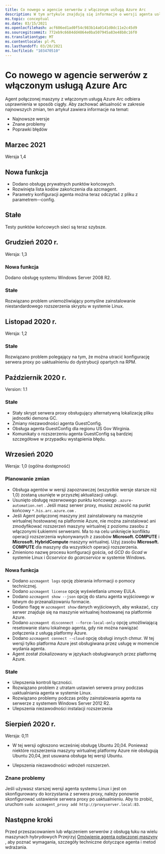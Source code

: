 ```yaml
---
title: Co nowego w agencie serwerów z włączonym usługą Azure Arc
description: W tym artykule znajdują się informacje o wersji agenta usługi Azure ARC z obsługą serwerów. W przypadku wielu problemów podsumowujących istnieją linki do dalszych szczegółów.
ms.topic: conceptual
ms.date: 03/15/2021
ms.openlocfilehash: acf606ed1ad0f54c983b14a0141d0dc11e2c45d9
ms.sourcegitcommit: 772eb9c6684dd4864e0ba507945a83e48b8c16f0
ms.translationtype: MT
ms.contentlocale: pl-PL
ms.lasthandoff: 03/20/2021
ms.locfileid: "103470510"
---
```

# <a name="whats-new-with-azure-arc-enabled-servers-agent"></a>Co nowego w agencie serwerów z włączonym usługą Azure Arc

Agent połączonej maszyny z włączonym usługą Azure Arc odbiera usprawnienia w sposób ciągły. Aby zachować aktualność w zakresie najnowszych zmian, ten artykuł zawiera informacje na temat:

- Najnowsze wersje
- Znane problemy
- Poprawki błędów

## <a name="march-2021"></a>Marzec 2021

Wersja 1,4

## <a name="new-feature"></a>Nowa funkcja

- Dodano obsługę prywatnych punktów końcowych.
- Rozwinięta lista kodów zakończenia dla azcmagent.
- Parametry konfiguracji agenta można teraz odczytać z pliku z parametrem--config.

## <a name="fixed"></a>Stałe

Testy punktów końcowych sieci są teraz szybsze.

## <a name="december-2020"></a>Grudzień 2020 r.

Wersja: 1,3

### <a name="new-feature"></a>Nowa funkcja

Dodano obsługę systemu Windows Server 2008 R2.

### <a name="fixed"></a>Stałe

Rozwiązano problem uniemożliwiający pomyślne zainstalowanie niestandardowego rozszerzenia skryptu w systemie Linux.

## <a name="november-2020"></a>Listopad 2020 r.

Wersja: 1,2

### <a name="fixed"></a>Stałe

Rozwiązano problem polegający na tym, że można utracić konfigurację serwera proxy po uaktualnieniu do dystrybucji opartych na RPM.

## <a name="october-2020"></a>Październik 2020 r.

Version: 1.1

### <a name="fixed"></a>Stałe

- Stały skrypt serwera proxy obsługujący alternatywną lokalizację pliku jednostki demona GC.
- Zmiany niezawodności agenta GuestConfig.
- Obsługa agenta GuestConfig dla regionu US Gov Wirginia.
- Komunikaty o rozszerzeniu agenta GuestConfig są bardziej szczegółowe w przypadku wystąpienia błędu.

## <a name="september-2020"></a>Wrzesień 2020

Wersja: 1,0 (ogólna dostępność)

### <a name="plan-for-change"></a>Planowanie zmian

- Obsługa agentów w wersji zapoznawczej (wszystkie wersje starsze niż 1,0) zostaną usunięte w przyszłej aktualizacji usługi.
- Usunięto obsługę rezerwowego punktu końcowego `.azure-automation.net` . Jeśli masz serwer proxy, musisz zezwolić na punkt końcowy `*.his.arc.azure.com` .
- Jeśli Agent połączonej maszyny jest zainstalowany na maszynie wirtualnej hostowanej na platformie Azure, nie można zainstalować ani zmodyfikować rozszerzeń maszyny wirtualnej z poziomu zasobu z włączonymi Łukiemmi serwerami. Ma to na celu uniknięcie konfliktu operacji rozszerzenia wykonywanych z zasobów **Microsoft. COMPUTE** i **Microsoft. HybridCompute** maszyny wirtualnej. Użyj zasobu **Microsoft. COMPUTE** dla maszyny dla wszystkich operacji rozszerzenia.
- Zmieniono nazwę procesu konfiguracji gościa, od *GCD* do *Gcad* w systemie Linux i *Gcservice* do *gcarcservice* w systemie Windows.

### <a name="new-feature"></a>Nowa funkcja

- Dodano `azcmagent logs` opcję zbierania informacji o pomocy technicznej.
- Dodano `azcmagent license` opcję wyświetlania umowy EULA.
- Dodano `azcmagent show --json` opcję do stanu agenta wyjściowego w łatwym do przeanalizowaniu formacie.
- Dodano flagę w `azcmagent show` danych wyjściowych, aby wskazać, czy serwer znajduje się na maszynie wirtualnej hostowanej na platformie Azure.
- Dodano `azcmagent disconnect --force-local-only` opcję umożliwiającą resetowanie stanu lokalnego agenta, gdy nie można nawiązać połączenia z usługą platformy Azure.
- Dodano `azcmagent connect --cloud` opcję obsługi innych chmur. W tej wersji tylko platforma Azure jest obsługiwana przez usługę w momencie wydania agenta.
- Agent został zlokalizowany w językach obsługiwanych przez platformę Azure.

### <a name="fixed"></a>Stałe

- Ulepszenia kontroli łączności.
- Rozwiązano problem z utratam ustawień serwera proxy podczas uaktualniania agenta w systemie Linux.
- Rozwiązano problemy podczas próby zainstalowania agenta na serwerze z systemem Windows Server 2012 R2.
- Ulepszenia niezawodności instalacji rozszerzenia

## <a name="august-2020"></a>Sierpień 2020 r.

Wersja: 0,11

- W tej wersji ogłoszono wcześniej obsługę Ubuntu 20,04. Ponieważ niektóre rozszerzenia maszyny wirtualnej platformy Azure nie obsługują Ubuntu 20,04, jest usuwana obsługa tej wersji Ubuntu.

- Ulepszenia niezawodności wdrożeń rozszerzeń.

### <a name="known-issues"></a>Znane problemy

Jeśli używasz starszej wersji agenta systemu Linux i jest on skonfigurowany do korzystania z serwera proxy, należy ponownie skonfigurować ustawienie serwera proxy po uaktualnieniu. Aby to zrobić, uruchom `sudo azcmagent_proxy add http://proxyserver.local:83`.

## <a name="next-steps"></a>Następne kroki

Przed przeszacowaniem lub włączeniem serwerów z obsługą łuku na wielu maszynach hybrydowych Przejrzyj [Omówienie agenta połączonej maszyny](agent-overview.md) , aby poznać wymagania, szczegóły techniczne dotyczące agenta i metod wdrażania.